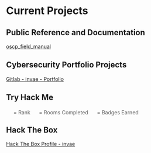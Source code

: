# Current Projects

## Public Reference and Documentation

[oscp_field_manual](/oscp_field_manual)


## Cybersecurity Portfolio Projects

[Gitlab - invae - Portfolio](https://gitlab.com/invae/portfolio)


## Try Hack Me 

<script src="https://tryhackme.com/badge/688511"></script>
<div class="modal-footer">
	<div style="float:left; width: 100%; opacity: 0.7;">
		<img style="height: 16px" src="https://assets.tryhackme.com/img/badges/trophy.png"> <span class="mr-1">= Rank</span>
		<img style="height: 16px" src="https://assets.tryhackme.com/img/badges/door.png"> <span class="mr-1">= Rooms Completed</span>
		<img style="height: 16px" src="https://assets.tryhackme.com/img/badges/target.png"> <span class="mr-1">= Badges Earned</span>
	</div>
</div>
<br>

## Hack The Box

[Hack The Box Profile - invae](https://app.hackthebox.com/profile/763495)


